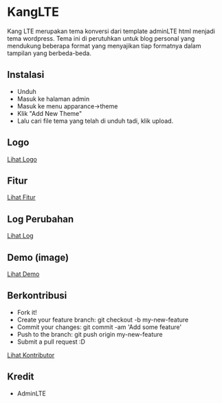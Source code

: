 # KangLTE
Kang LTE merupakan tema konversi dari template adminLTE html menjadi tema wordpress. Tema ini di perutuhkan untuk blog personal yang mendukung beberapa format yang menyajikan tiap formatnya dalam tampilan yang berbeda-beda.

## Instalasi
- Unduh
- Masuk ke halaman admin
- Masuk ke menu apparance->theme
- Klik "Add New Theme"
- Lalu cari file tema yang telah di unduh tadi, klik upload.

## Logo
[Lihat Logo](https://github.com/dyazincahya/theme-wp-kangLTE/blob/master/screenshot.jpg)

## Fitur
[Lihat Fitur](https://github.com/dyazincahya/theme-wp-kangLTE/blob/master/FITUR.md)

## Log Perubahan
[Lihat Log](https://github.com/dyazincahya/theme-wp-kangLTE/blob/master/LOG.md)

## Demo (image)
[Lihat Demo](https://raw.githubusercontent.com/dyazincahya/theme-wp-kangLTE/master/13987463_1435575596468672_6906212985198413689_o.jpg)

## Berkontribusi
- Fork it!
- Create your feature branch: git checkout -b my-new-feature
- Commit your changes: git commit -am 'Add some feature'
- Push to the branch: git push origin my-new-feature
- Submit a pull request :D

[Lihat Kontributor](https://github.com/dyazincahya/theme-wp-kangLTE/graphs/contributors)

## Kredit
- AdminLTE
